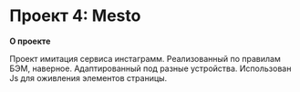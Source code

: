 # Проект 4: Mesto


**О проекте**

Проект имитация сервиса инстаграмм.
Реализованный по правилам БЭМ, наверное. Адаптированный под разные устройства. Использован Js для оживления элементов страницы.

